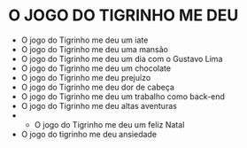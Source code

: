 # O JOGO DO TIGRINHO ME DEU

- O jogo do Tigrinho me deu um iate
- O jogo do Tigrinho me deu uma mansão
- O jogo do Tigrinho me deu um dia com o Gustavo Lima
- O jogo do Tigrinho me deu um chocolate
- O jogo do Tigrinho me deu prejuízo
- O jogo do Tigrinho me deu dor de cabeça
- O jogo do Tigrinho me deu um trabalho como back-end
- O jogo do Tigrinho me deu altas aventuras
- - O jogo do Tigrinho me deu um feliz Natal
- O jogo do tigrinho me deu ansiedade
